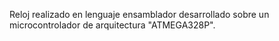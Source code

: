 Reloj realizado en lenguaje ensamblador desarrollado sobre un microcontrolador de arquitectura "ATMEGA328P".
